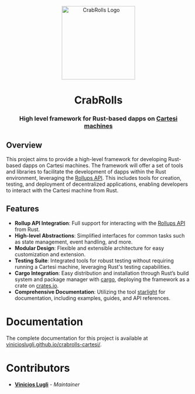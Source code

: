 <div align="center">
    <img src="https://i.ibb.co/zQk6JLc/fotor-2024042173316.png" alt="CrabRolls Logo" width="200" />
    <h1>CrabRolls</h1>
    <h3><strong>High level framework for Rust-based dapps on <a href="https://cartesi.io/">Cartesi machines</a></strong></h3>
</div>

## Overview

This project aims to provide a high-level framework for developing Rust-based dapps on Cartesi machines. The framework will offer a set of tools and libraries to facilitate the development of dapps within the Rust environment, leveraging the [Rollups API](https://docs.cartesi.io/cartesi-rollups/api/). This includes tools for creation, testing, and deployment of decentralized applications, enabling developers to interact with the Cartesi machine from Rust.

## Features

-   **Rollup API Integration**: Full support for interacting with the [Rollups API](https://docs.cartesi.io/cartesi-rollups/api/) from Rust.
-   **High-level Abstractions**: Simplified interfaces for common tasks such as state management, event handling, and more.
-   **Modular Design**: Flexible and extensible architecture for easy customization and extension.
-   **Testing Suite**: Integrated tools for robust testing without requiring running a Cartesi machine, leveraging Rust's testing capabilities.
-   **Cargo Integration**: Easy distribution and installation through Rust’s build system and package manager with [cargo](https://doc.rust-lang.org/cargo/), deploying the framework as a crate on [crates.io](https://crates.io/).
-   **Comprehensive Documentation**: Utilizing the tool [starlight](https://starlight.astro.build/) for documentation, including examples, guides, and API references.

# Documentation

The complete documentation for this project is available at [vinicioslugli.github.io/crabrolls-cartesi/](https://vinicioslugli.github.io/crabrolls-cartesi/).

# Contributors

-   [**Vinicios Lugli**](https://github.com/ViniciosLugli) - _Maintainer_
